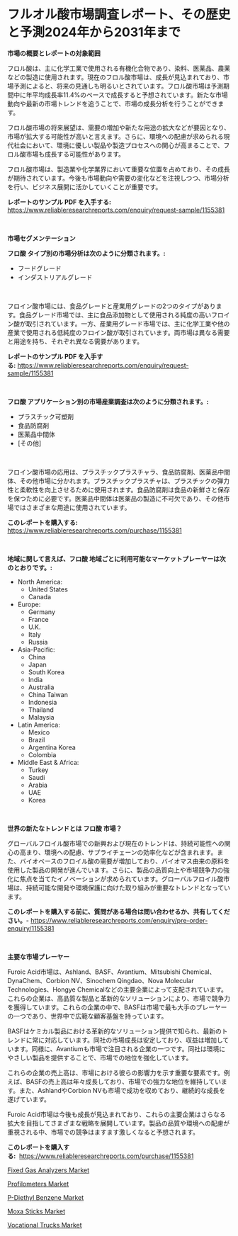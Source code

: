 <p><h1>フルオル酸市場調査レポート、その歴史と予測2024年から2031年まで</h1></p><p><strong>市場の概要とレポートの対象範囲</strong></p>
<p><p>フロル酸は、主に化学工業で使用される有機化合物であり、染料、医薬品、農薬などの製造に使用されます。現在のフロル酸市場は、成長が見込まれており、市場予測によると、将来の見通しも明るいとされています。フロル酸市場は予測期間中に年平均成長率11.4%のペースで成長すると予想されています。新たな市場動向や最新の市場トレンドを追うことで、市場の成長分析を行うことができます。</p><p>フロル酸市場の将来展望は、需要の増加や新たな用途の拡大などが要因となり、市場が拡大する可能性が高いと言えます。さらに、環境への配慮が求められる現代社会において、環境に優しい製品や製造プロセスへの関心が高まることで、フロル酸市場も成長する可能性があります。</p><p>フロル酸市場は、製造業や化学業界において重要な位置を占めており、その成長が期待されています。今後も市場動向や需要の変化などを注視しつつ、市場分析を行い、ビジネス展開に活かしていくことが重要です。</p></p>
<p><strong>レポートのサンプル PDF を入手する:</strong> <a href="https://www.reliableresearchreports.com/enquiry/request-sample/1155381">https://www.reliableresearchreports.com/enquiry/request-sample/1155381</a></p>
<p>&nbsp;</p>
<p><strong>市場セグメンテーション</strong></p>
<p><strong>フロ酸 タイプ別の市場分析は次のように分類されます。:</strong></p>
<p><ul><li>フードグレード</li><li>インダストリアルグレード</li></ul></p>
<p>&nbsp;</p>
<p><p>フロイン酸市場には、食品グレードと産業用グレードの2つのタイプがあります。食品グレード市場では、主に食品添加物として使用される純度の高いフロイン酸が取引されています。一方、産業用グレード市場では、主に化学工業や他の産業で使用される低純度のフロイン酸が取引されています。両市場は異なる需要と用途を持ち、それぞれ異なる需要があります。</p></p>
<p><strong>レポートのサンプル PDF を入手する:</strong>&nbsp;<a href="https://www.reliableresearchreports.com/enquiry/request-sample/1155381">https://www.reliableresearchreports.com/enquiry/request-sample/1155381</a></p>
<p>&nbsp;</p>
<p><strong> フロ酸 アプリケーション別の市場産業調査は次のように分類されます。:</strong></p>
<p><ul><li>プラスチック可塑剤</li><li>食品防腐剤</li><li>医薬品中間体</li><li>[その他]</li></ul></p>
<p>&nbsp;</p>
<p><p>フロイン酸市場の応用は、プラスチックプラスチャラ、食品防腐剤、医薬品中間体、その他市場に分かれます。プラスチックプラスチャは、プラスチックの弾力性と柔軟性を向上させるために使用されます。食品防腐剤は食品の新鮮さと保存を保つために必要です。医薬品中間体は医薬品の製造に不可欠であり、その他市場ではさまざまな用途に使用されています。</p></p>
<p><strong>このレポートを購入する:</strong>&nbsp; <a href="https://www.reliableresearchreports.com/purchase/1155381">https://www.reliableresearchreports.com/purchase/1155381</a></p>
<p>&nbsp;</p>
<p><strong>地域に関して言えば、フロ酸 地域ごとに利用可能なマーケットプレーヤーは次のとおりです。:</strong></p>
<p><ul>
    <li>
        North America:
        <ul>
            <li>United States</li>
            <li>Canada</li>
        </ul>
    </li>
    <li>
        Europe:
        <ul>
            <li>Germany</li>
            <li>France</li>
            <li>U.K.</li>
            <li>Italy</li>
            <li>Russia</li>
        </ul>
    </li>
    <li>
        Asia-Pacific:
        <ul>
            <li>China</li>
            <li>Japan</li>
            <li>South Korea</li>
            <li>India</li>
            <li>Australia</li>
            <li>China Taiwan</li>
            <li>Indonesia</li>
            <li>Thailand</li>
            <li>Malaysia</li>
        </ul>
    </li>
    <li>
        Latin America:
        <ul>
            <li>Mexico</li>
            <li>Brazil</li>
            <li>Argentina Korea</li>
            <li>Colombia</li>
        </ul>
    </li>
    <li>
        Middle East & Africa:
        <ul>
            <li>Turkey</li>
            <li>Saudi</li>
            <li>Arabia</li>
            <li>UAE</li>
            <li>Korea</li>
        </ul>
    </li>
    </ul></p>
<p>&nbsp;</p>
<p><strong>世界の新たなトレンドとは フロ酸 市場？</strong></p>
<p><p>グローバルフロイル酸市場での新興および現在のトレンドは、持続可能性への関心の高まり、環境への配慮、サプライチェーンの効率化などが含まれます。また、バイオベースのフロイル酸の需要が増加しており、バイオマス由来の原料を使用した製品の開発が進んでいます。さらに、製品の品質向上や市場競争力の強化に焦点を当てたイノベーションが求められています。グローバルフロイル酸市場は、持続可能な開発や環境保護に向けた取り組みが重要なトレンドとなっています。</p></p>
<p><strong>このレポートを購入する前に、質問がある場合は問い合わせるか、共有してください。</strong>- <a href="https://www.reliableresearchreports.com/enquiry/pre-order-enquiry/1155381">https://www.reliableresearchreports.com/enquiry/pre-order-enquiry/1155381</a></p>
<p>&nbsp;</p>
<p><strong>主要な市場プレーヤー</strong></p>
<p><p>Furoic Acid市場は、Ashland、BASF、Avantium、Mitsubishi Chemical、DynaChem、Corbion NV、Sinochem Qingdao、Nova Molecular Technologies、Hongye Chemicalなどの主要企業によって支配されています。これらの企業は、高品質な製品と革新的なソリューションにより、市場で競争力を獲得しています。これらの企業の中で、BASFは市場で最も大手のプレーヤーの一つであり、世界中で広範な顧客基盤を持っています。 </p><p>BASFはケミカル製品における革新的なソリューション提供で知られ、最新のトレンドに常に対応しています。同社の市場成長は安定しており、収益は増加しています。同様に、Avantiumも市場で注目される企業の一つです。同社は環境にやさしい製品を提供することで、市場での地位を強化しています。</p><p>これらの企業の売上高は、市場における彼らの影響力を示す重要な要素です。例えば、BASFの売上高は年々成長しており、市場での強力な地位を維持しています。また、AshlandやCorbion NVも市場で成功を収めており、継続的な成長を遂げています。</p><p>Furoic Acid市場は今後も成長が見込まれており、これらの主要企業はさらなる拡大を目指してさまざまな戦略を展開しています。製品の品質や環境への配慮が重視される中、市場での競争はますます激しくなると予想されます。</p></p>
<p><strong>このレポートを購入する:</strong>&nbsp;&nbsp;<a href="https://www.reliableresearchreports.com/purchase/1155381">https://www.reliableresearchreports.com/purchase/1155381</a></p>
<p><p><a href="https://view.publitas.com/reportprime-1/fixed-gas-analyzers-market-size-market-trends-and-growth-outlook-forecasted-for-period-from-2024-to-2031/">Fixed Gas Analyzers Market</a></p><p><a href="https://view.publitas.com/reportprime-1/profilometers-market-analysis-and-market-size-global-industry-overview-market-segmentation-and-forecast-2024-to-2031/">Profilometers Market</a></p><p><a href="https://issuu.com/reportprime-2/docs/p-diethyl-benzene-market-size-2030.pptx">P-Diethyl Benzene Market</a></p><p><a href="https://github.com/lbird53714/Market-Research-Report-List-3/blob/main/moxa-sticks-market.md">Moxa Sticks Market</a></p><p><a href="https://bubble-tree-ea4.notion.site/Vocational-Trucks-Market-Size-Growing-and-Forecasted-for-period-from-2024-2031-and-provides-comple-9eda4c18d8ef4c9a87c09013ab8c778e">Vocational Trucks Market</a></p></p>